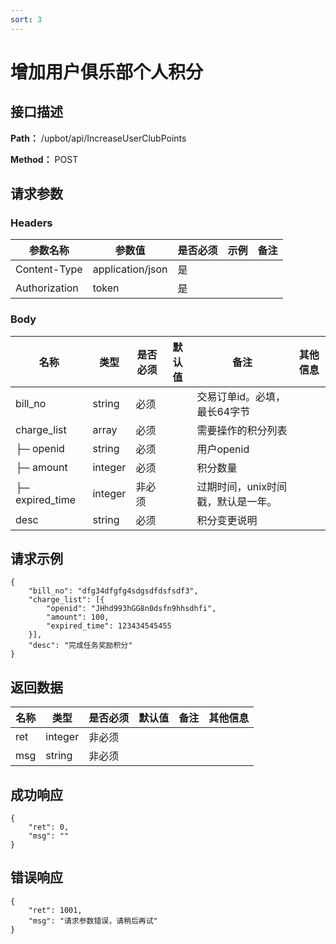 ```yaml
---
sort: 3
---
```


# 增加用户俱乐部个人积分

## 接口描述

**Path：** /upbot/api/IncreaseUserClubPoints

**Method：** POST


## 请求参数

### Headers

| 参数名称          | 参数值              | 是否必须 | 示例 | 备注 |
|---------------|------------------|------|----|----|
| Content-Type  | application/json | 是    |    |    |
| Authorization | token            | 是    |    |    |

### Body

| 名称                   | 类型         | 是否必须 | 默认值 | 备注                        | 其他信息                                         |
|----------------------|------------|------|-----|---------------------------|----------------------------------------------|
| bill_no                  | string    | 必须   |     | 交易订单id。必填，最长64字节                    |                                              |
| charge_list                  | array    | 必须   |     | 需要操作的积分列表                    |                                              |
| ├─ openid | string  | 必须  |     |   用户openid |               |
| ├─ amount | integer  | 必须  |     |   积分数量 |               |
| ├─ expired_time | integer  | 非必须  |     |   过期时间，unix时间戳，默认是一年。 |               |
| desc                  | string    | 必须   |     | 积分变更说明                    |                                              |

## 请求示例
```
{
    "bill_no": "dfg34dfgfg4sdgsdfdsfsdf3",
    "charge_list": [{
        "openid": "JHhd993hGG8n0dsfn9hhsdhfi",
        "amount": 100,
        "expired_time": 123434545455
    }],
    "desc": "完成任务奖励积分"
}
```

## 返回数据

| 名称  | 类型      | 是否必须 | 默认值 | 备注 | 其他信息          |
|-----|---------|------|-----|----|---------------|
| ret | integer | 非必须  |     |    |  |
| msg | string  | 非必须  |     |    |               |


## 成功响应
```
{
    "ret": 0,
    "msg": ""
}
```

## 错误响应
```
{
	"ret": 1001,
	"msg": "请求参数错误，请稍后再试"
}
``` 

